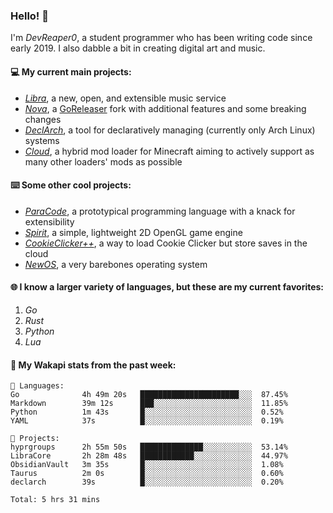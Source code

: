 ### Hello! 👋

I'm _DevReaper0_, a student programmer who has been writing code since early 2019. I also dabble a bit in creating digital art and music.

#### 💻 My current main projects:

-   _[Libra](https://github.com/LibraMusic)_, a new, open, and extensible music service
-   _[Nova](https://github.com/LibraMusic/Nova)_, a [GoReleaser](https://github.com/goreleaser/goreleaser) fork with additional features and some breaking changes
-   _[DeclArch](https://github.com/DevReaper0/declarch)_, a tool for declaratively managing (currently only Arch Linux) systems
-   _[Cloud](https://github.com/CloudLoaderMC/CloudLoader)_, a hybrid mod loader for Minecraft aiming to actively support as many other loaders' mods as possible

#### ⌨️ Some other cool projects:

-   _[ParaCode](https://github.com/ParaCodeLang/ParaCode)_, a prototypical programming language with a knack for extensibility
-   _[Spirit](https://gitlab.com/DevReaper0/SpiritEngine)_, a simple, lightweight 2D OpenGL game engine
-   _[CookieClicker++](https://github.com/DevReaper0/CookieClickerPlusPlus)_, a way to load Cookie Clicker but store saves in the cloud
-   _[NewOS](https://github.com/DevReaper0/NewOS)_, a very barebones operating system

#### 🌐 I know a larger variety of languages, but these are my current favorites:

1. _Go_
2. _Rust_
3. _Python_
4. _Lua_

#### 📡 My Wakapi stats from the past week:

```text
💾 Languages:
Go              4h 49m 20s   ██████████████████████░░░  87.45%
Markdown        39m 12s      ███░░░░░░░░░░░░░░░░░░░░░░  11.85%
Python          1m 43s       █░░░░░░░░░░░░░░░░░░░░░░░░  0.52%
YAML            37s          █░░░░░░░░░░░░░░░░░░░░░░░░  0.19%

💼 Projects:
hyprgroups      2h 55m 50s   ██████████████░░░░░░░░░░░  53.14%
LibraCore       2h 28m 48s   ████████████░░░░░░░░░░░░░  44.97%
ObsidianVault   3m 35s       █░░░░░░░░░░░░░░░░░░░░░░░░  1.08%
Taurus          2m 0s        █░░░░░░░░░░░░░░░░░░░░░░░░  0.60%
declarch        39s          █░░░░░░░░░░░░░░░░░░░░░░░░  0.20%

Total: 5 hrs 31 mins
```
